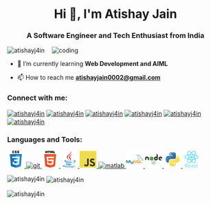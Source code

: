 <h1 align="center">Hi 👋, I'm Atishay Jain</h1>
<h3 align="center">A Software Engineer and Tech Enthusiast from India</h3>
<img align = "right" alt = "coding" width = "400" src = ""E:\atishay\Coding Material\Leetcode Img\68747470733a2f2f63646e2e6472696262626c652e636f6d2f75736572732f3733303730332f73637265656e73686f74732f363538313234332f6176656e746f2e676966.gif"">

<p align="left"> <img src="https://komarev.com/ghpvc/?username=atishayj4in&label=Profile%20views&color=0e75b6&style=flat" alt="atishayj4in" /> </p>

- 🌱 I’m currently learning **Web Development and AIML**

- 📫 How to reach me **atishayjain0002@gmail.com**

<h3 align="left">Connect with me:</h3>
<p align="left">
<a href="https://dev.to/atishayj4in" target="blank"><img align="center" src="https://raw.githubusercontent.com/rahuldkjain/github-profile-readme-generator/master/src/images/icons/Social/devto.svg" alt="atishayj4in" height="30" width="40" /></a>
<a href="https://twitter.com/atishayj4in" target="blank"><img align="center" src="https://raw.githubusercontent.com/rahuldkjain/github-profile-readme-generator/master/src/images/icons/Social/twitter.svg" alt="atishayj4in" height="30" width="40" /></a>
<a href="https://linkedin.com/in/atishayj4in" target="blank"><img align="center" src="https://raw.githubusercontent.com/rahuldkjain/github-profile-readme-generator/master/src/images/icons/Social/linked-in-alt.svg" alt="atishayj4in" height="30" width="40" /></a>
<a href="https://instagram.com/atishayj4in" target="blank"><img align="center" src="https://raw.githubusercontent.com/rahuldkjain/github-profile-readme-generator/master/src/images/icons/Social/instagram.svg" alt="atishayj4in" height="30" width="40" /></a>
<a href="https://www.leetcode.com/atishayj4in" target="blank"><img align="center" src="https://raw.githubusercontent.com/rahuldkjain/github-profile-readme-generator/master/src/images/icons/Social/leet-code.svg" alt="atishayj4in" height="30" width="40" /></a>
<a href="https://auth.geeksforgeeks.org/user/atishayj4in" target="blank"><img align="center" src="https://raw.githubusercontent.com/rahuldkjain/github-profile-readme-generator/master/src/images/icons/Social/geeks-for-geeks.svg" alt="atishayj4in" height="30" width="40" /></a>
</p>

<h3 align="left">Languages and Tools:</h3>
<p align="left"> <a href="https://www.w3schools.com/css/" target="_blank" rel="noreferrer"> <img src="https://raw.githubusercontent.com/devicons/devicon/master/icons/css3/css3-original-wordmark.svg" alt="css3" width="40" height="40"/> </a> <a href="https://git-scm.com/" target="_blank" rel="noreferrer"> <img src="https://www.vectorlogo.zone/logos/git-scm/git-scm-icon.svg" alt="git" width="40" height="40"/> </a> <a href="https://www.w3.org/html/" target="_blank" rel="noreferrer"> <img src="https://raw.githubusercontent.com/devicons/devicon/master/icons/html5/html5-original-wordmark.svg" alt="html5" width="40" height="40"/> </a> <a href="https://www.java.com" target="_blank" rel="noreferrer"> <img src="https://raw.githubusercontent.com/devicons/devicon/master/icons/java/java-original.svg" alt="java" width="40" height="40"/> </a> <a href="https://developer.mozilla.org/en-US/docs/Web/JavaScript" target="_blank" rel="noreferrer"> <img src="https://raw.githubusercontent.com/devicons/devicon/master/icons/javascript/javascript-original.svg" alt="javascript" width="40" height="40"/> </a> <a href="https://www.mathworks.com/" target="_blank" rel="noreferrer"> <img src="https://upload.wikimedia.org/wikipedia/commons/2/21/Matlab_Logo.png" alt="matlab" width="40" height="40"/> </a> <a href="https://www.mysql.com/" target="_blank" rel="noreferrer"> <img src="https://raw.githubusercontent.com/devicons/devicon/master/icons/mysql/mysql-original-wordmark.svg" alt="mysql" width="40" height="40"/> </a> <a href="https://nodejs.org" target="_blank" rel="noreferrer"> <img src="https://raw.githubusercontent.com/devicons/devicon/master/icons/nodejs/nodejs-original-wordmark.svg" alt="nodejs" width="40" height="40"/> </a> <a href="https://www.python.org" target="_blank" rel="noreferrer"> <img src="https://raw.githubusercontent.com/devicons/devicon/master/icons/python/python-original.svg" alt="python" width="40" height="40"/> </a> <a href="https://reactjs.org/" target="_blank" rel="noreferrer"> <img src="https://raw.githubusercontent.com/devicons/devicon/master/icons/react/react-original-wordmark.svg" alt="react" width="40" height="40"/> </a> </p>

<p><img align="left" src="https://github-readme-stats.vercel.app/api/top-langs?username=atishayj4in&show_icons=true&locale=en&layout=compact" alt="atishayj4in" /></p>

<p>&nbsp;<img align="center" src="https://github-readme-stats.vercel.app/api?username=atishayj4in&show_icons=true&locale=en" alt="atishayj4in" /></p>

<p><img align="center" src="https://github-readme-streak-stats.herokuapp.com/?user=atishayj4in&" alt="atishayj4in" /></p>

